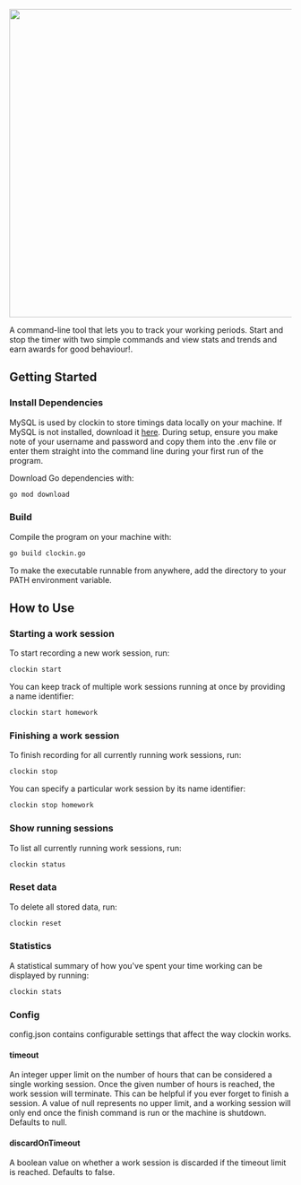 <p align="center">
	<img width="550px" src="https://user-images.githubusercontent.com/41476809/192119791-831cec36-dab0-4cb0-afc1-1ba12389475f.png">
</p>

A command-line tool that lets you to track your working periods. Start and stop the timer with two simple commands and view stats and trends and earn awards for good behaviour!.

## Getting Started

### Install Dependencies

MySQL is used by clockin to store timings data locally on your machine. If MySQL is not installed, download it <a href="https://dev.mysql.com/downloads/mysql/">here</a>. During setup, ensure you make note of your username and password and copy them into the .env file or enter them straight into the command line during your first run of the program.

Download Go dependencies with:

```bash
go mod download
```

### Build

Compile the program on your machine with:

```bash
go build clockin.go
```

To make the executable runnable from anywhere, add the directory to your PATH environment variable.

## How to Use

### Starting a work session

To start recording a new work session, run:

```bash
clockin start
```

You can keep track of multiple work sessions running at once by providing a name identifier:

```bash
clockin start homework
```

### Finishing a work session

To finish recording for all currently running work sessions, run:

```bash
clockin stop
```

You can specify a particular work session by its name identifier:

```bash
clockin stop homework
```

### Show running sessions

To list all currently running work sessions, run:

```bash
clockin status
```

### Reset data

To delete all stored data, run:

```bash
clockin reset
```

### Statistics

A statistical summary of how you've spent your time working can be displayed by running:

```bash
clockin stats
```

### Config

config.json contains configurable settings that affect the way clockin works.

#### timeout

An integer upper limit on the number of hours that can be considered a single working session. Once the given number of hours is reached, the work session will terminate. This can be helpful if you ever forget to finish a session. A value of null represents no upper limit, and a working session will only end once the finish command is run or the machine is shutdown. Defaults to null.

#### discardOnTimeout

A boolean value on whether a work session is discarded if the timeout limit is reached. Defaults to false.
